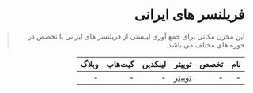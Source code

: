 <div dir="rtl">

# فریلنسر های ایرانی

> این مخزن مکانی برای جمع آوری لییستی از فریلنسر های ایرانی با تخصص در حوزه های مختلف می باشد.


| نام | تخصص | توییتر | لینکدین | گیت‌هاب |وبلاگ | 
| --- | --- | --- | --- | --- | --- |
|-|-|[توییتر]()|-|-|-|
</div>
